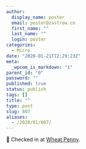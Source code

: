 ```yaml
---
author:
  display_name: poster
  email: poster@zastrow.co
  first_name: ""
  last_name: ""
  login: poster
categories:
  - Micro
date: "2020-01-21T12:29:23Z"
meta:
  _wpcom_is_markdown: "1"
parent_id: "0"
password: ""
published: true
status: publish
tags: []
title: ""
type: post
slug: 807
aliases:
  - /2020/01/807/
---
```

<p><span>📍</span> Checked in at <a href="http://foursquare.com/v/5213f010498e078c5a0da099">Wheat Penny</a>.</p>
